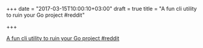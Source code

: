 +++
date = "2017-03-15T10:00:10+03:00"
draft = true
title = "A fun cli utility to ruin your Go project  #reddit"

+++

<p><a href="https://t.co/NgIPfrGjeA">A fun cli utility to ruin your Go project  #reddit</a></p>
